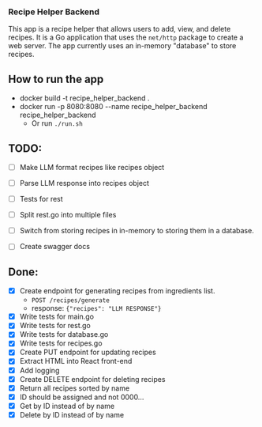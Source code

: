 ### Recipe Helper Backend

This app is a recipe helper that allows users to add, view, and delete recipes. It is a Go application that uses the `net/http` package to create a web server. The app currently uses an in-memory "database" to store recipes.

## How to run the app

* docker build -t recipe_helper_backend .
* docker run -p 8080:8080 --name recipe_helper_backend recipe_helper_backend
  * Or run `./run.sh`

## TODO:

- [ ] Make LLM format recipes like recipes object
- [ ] Parse LLM response into recipes object
- [ ] Tests for rest

- [ ] Split rest.go into multiple files

- [ ] Switch from storing recipes in in-memory to storing them in a database.

- [ ] Create swagger docs

## Done:
- [x] Create endpoint for generating recipes from ingredients list.
  - `POST /recipes/generate`
  - response: `{"recipes": "LLM RESPONSE"}`
- [x] Write tests for main.go
- [x] Write tests for rest.go
- [x] Write tests for database.go
- [x] Write tests for recipes.go
- [x] Create PUT endpoint for updating recipes
- [x] Extract HTML into React front-end
- [x] Add logging
- [x] Create DELETE endpoint for deleting recipes
- [x] Return all recipes sorted by name
- [x] ID should be assigned and not 0000...
- [x] Get by ID instead of by name
- [x] Delete by ID instead of by name
